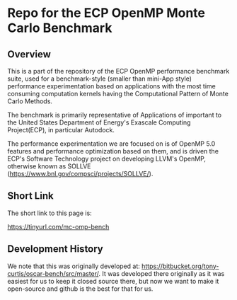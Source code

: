 # Repo for the ECP OpenMP Monte Carlo Benchmark 

## Overview 
This is a part of the repository of the ECP OpenMP performance benchmark suite, used for a benchmark-style (smaller than mini-App style) performance experimentation based on applications with the most time consuming computation kernels having the Computational Pattern of Monte Carlo Methods.

The benchmark is primarily representative of Applications of important to the United States Department of Energy's Exascale Computing Project(ECP), in particular Autodock.

The performance experimentation we are focused on is of OpenMP 5.0 features and performance optimization based on them, and is driven the ECP's Software Technology project on developing LLVM's OpenMP, otherwise known as SOLLVE (https://www.bnl.gov/compsci/projects/SOLLVE/).


## Short Link
The short link to this page is:

https://tinyurl.com/mc-omp-bench


## Development History
We note that this was originally developed at: https://bitbucket.org/tony-curtis/oscar-bench/src/master/. It was developed there originally as it was easiest for us to keep it closed source there, but now we want to make it open-source and github is the best for that for us. 
